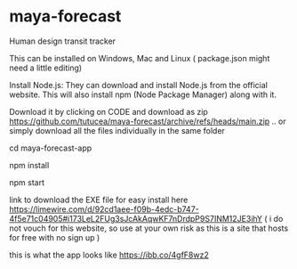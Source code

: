 # maya-forecast
Human design transit tracker

This can be installed on Windows, Mac and Linux ( package.json might need a little editing)

Install Node.js: They can download and install Node.js from the official website. This will also install npm (Node Package Manager) along with it.

Download it by clicking on CODE and download as zip  https://github.com/tutucea/maya-forecast/archive/refs/heads/main.zip .. or simply download all the files individually in the same folder  

cd maya-forecast-app

npm install

npm start



link to download the EXE  file for easy install  here https://limewire.com/d/92cd1aee-f09b-4edc-b747-4f5e71c04905#i173LeL2FUg3sJcAkAqwKF7nDrdpP9S7INM12JE3ihY  ( i do not vouch for this website, so use at your own risk as this is a site that hosts for free with no sign up )

this is what the app looks like https://ibb.co/4gfF8wz2

